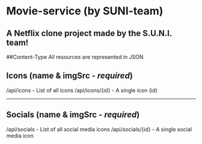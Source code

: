# Movie-service (by SUNI-team)
A Netflix clone project made by the S.U.N.I. team!
--------------------------------------------------

##Content-Type
All resources are represented in JSON


## Icons (name & imgSrc - *required*)
/api/icons - List of all icons
/api/icons/{id} - A single icon (id)

----------------------------------------------

## Socials (name & imgSrc - *required*)
/api/socials - List of all social media icons
/api/socials/{id} - A single social media icon
